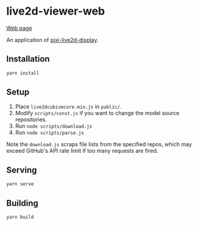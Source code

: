 # live2d-viewer-web

[Web page](https://guansss.github.io/live2d-viewer-web/)

An application of [pixi-live2d-display](https://github.com/guansss/pixi-live2d-display).

## Installation

```sh
yarn install
```

## Setup

1. Place `live2dcubismcore.min.js` in `public/`.
2. Modify `scripts/const.js` if you want to change the model source repositories.
3. Run `node scripts/download.js`
4. Run `node scripts/parse.js`

Note the `download.js` scraps file lists from the specified repos, which may exceed GitHub's API rate limit if too many requests are fired.

## Serving

```sh
yarn serve
```

## Building

```sh
yarn build
```
